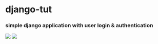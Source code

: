 # django-tut
### simple django application with user login & authentication

<img src="{https://img.shields.io/badge/Gmail-D14836?style=for-the-badge&logo=gmail&logoColor=white}" />
<img src="https://img.shields.io/badge/Messenger-00B2FF?style=for-the-badge&logo=messenger&logoColor=white" />

